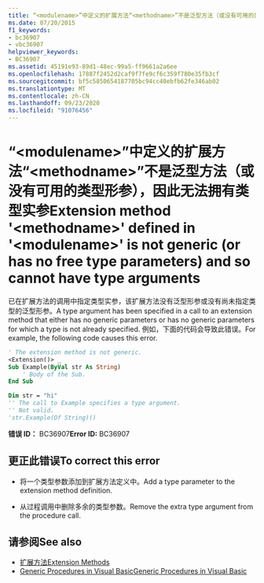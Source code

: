 ```yaml
---
title: “<modulename>”中定义的扩展方法“<methodname>”不是泛型方法（或没有可用的类型形参），因此无法拥有类型实参
ms.date: 07/20/2015
f1_keywords:
- bc36907
- vbc36907
helpviewer_keywords:
- BC36907
ms.assetid: 45191e93-89d1-48ec-99a5-ff9661a2a6ee
ms.openlocfilehash: 17887f2452d2caf9f7fe9cf6c359f780e35fb3cf
ms.sourcegitcommit: bf5c5850654187705bc94cc40ebfb62fe346ab02
ms.translationtype: MT
ms.contentlocale: zh-CN
ms.lasthandoff: 09/23/2020
ms.locfileid: "91076456"
---
```

# <a name="extension-method-methodname-defined-in-modulename-is-not-generic-or-has-no-free-type-parameters-and-so-cannot-have-type-arguments"></a><span data-ttu-id="2163a-102">“\<modulename>”中定义的扩展方法“\<methodname>”不是泛型方法（或没有可用的类型形参），因此无法拥有类型实参</span><span class="sxs-lookup"><span data-stu-id="2163a-102">Extension method '\<methodname>' defined in '\<modulename>' is not generic (or has no free type parameters) and so cannot have type arguments</span></span>

<span data-ttu-id="2163a-103">已在扩展方法的调用中指定类型实参，该扩展方法没有泛型形参或没有尚未指定类型的泛型形参。</span><span class="sxs-lookup"><span data-stu-id="2163a-103">A type argument has been specified in a call to an extension method that either has no generic parameters or has no generic parameters for which a type is not already specified.</span></span> <span data-ttu-id="2163a-104">例如，下面的代码会导致此错误。</span><span class="sxs-lookup"><span data-stu-id="2163a-104">For example, the following code causes this error.</span></span>  
  
```vb  
' The extension method is not generic.  
<Extension()> _  
Sub Example(ByVal str As String)  
    ' Body of the Sub.  
End Sub  
```  
  
```vb  
Dim str = "hi"  
'' The call to Example specifies a type argument.  
'' Not valid.  
'str.Example(Of String)()  
```  
  
 <span data-ttu-id="2163a-105">**错误 ID：** BC36907</span><span class="sxs-lookup"><span data-stu-id="2163a-105">**Error ID:** BC36907</span></span>  
  
## <a name="to-correct-this-error"></a><span data-ttu-id="2163a-106">更正此错误</span><span class="sxs-lookup"><span data-stu-id="2163a-106">To correct this error</span></span>  
  
- <span data-ttu-id="2163a-107">将一个类型参数添加到扩展方法定义中。</span><span class="sxs-lookup"><span data-stu-id="2163a-107">Add a type parameter to the extension method definition.</span></span>  
  
- <span data-ttu-id="2163a-108">从过程调用中删除多余的类型参数。</span><span class="sxs-lookup"><span data-stu-id="2163a-108">Remove the extra type argument from the procedure call.</span></span>  
  
## <a name="see-also"></a><span data-ttu-id="2163a-109">请参阅</span><span class="sxs-lookup"><span data-stu-id="2163a-109">See also</span></span>

- [<span data-ttu-id="2163a-110">扩展方法</span><span class="sxs-lookup"><span data-stu-id="2163a-110">Extension Methods</span></span>](../programming-guide/language-features/procedures/extension-methods.md)
- [<span data-ttu-id="2163a-111">Generic Procedures in Visual Basic</span><span class="sxs-lookup"><span data-stu-id="2163a-111">Generic Procedures in Visual Basic</span></span>](../programming-guide/language-features/data-types/generic-procedures.md)

